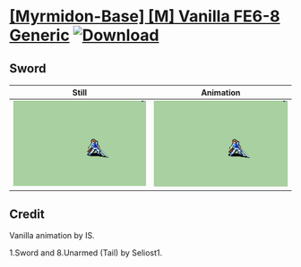 # [\[Myrmidon-Base\] \[M\] Vanilla FE6-8 Generic](./) [![Download](https://img.shields.io/badge/Download--red?style=social&logo=github)](https://minhaskamal.github.io/DownGit/#/home?url=https://github.com/Klokinator/FE-Repo/tree/main/Battle%20Animations%2FInfantry%20-%20(Swd)%20Myrms%20and%20Swordmasters%2F%5BMyrmidon-Base%5D%20%5BM%5D%20Vanilla%20FE6-8%20Generic%2F1.%20Sword%20(Tail))

## Sword

| Still | Animation |
| :---: | :-------: |
| ![Sword still](./Sword_000.png) | ![Sword](./Sword.gif) |

## Credit

Vanilla animation by IS.

1.Sword and 8.Unarmed (Tail) by Seliost1.

